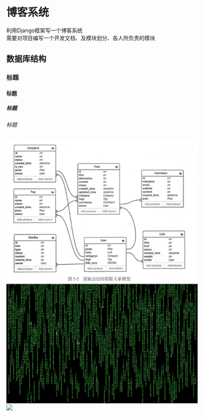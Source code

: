 # 博客系统
利用Django框架写一个博客系统<br/>
需要对项目编写一个开发文档、及模块划分、各人所负责的模块
## 数据库结构<br/>
### 标题<br/>
#### 标题<br/>
##### 标题<br/>
###### 标题<br/>
![](https://github.com/BlazarBruce/Django_blog/blob/master/document/databae_struct.PNG) <br/>
![](https://github.com/BlazarBruce/Django_blog/blob/master/document/skin.jpg)<br/>
![](https://ss0.bdstatic.com/70cFvHSh_Q1YnxGkpoWK1HF6hhy/it/u=3276037026,74487912&fm=26&gp=0.jpg)
